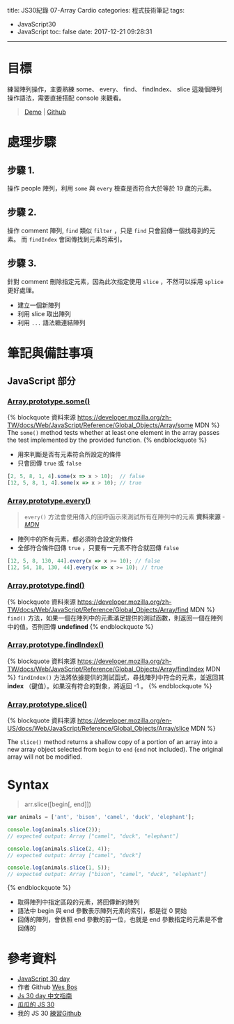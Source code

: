 title: JS30紀錄 07-Array Cardio
categories: 程式技術筆記
tags:
  - JavaScript30
  - JavaScript
toc: false
date: 2017-12-21 09:28:31
---

# 目標

練習陣列操作，主要熟練 some、 every、 find、 findIndex、 slice 這幾個陣列操作語法，需要直接搭配 console 來觀看。
<!--more-->

> [Demo](https://shunnien.github.io/JavaScript30day/day_07/) | [Github](https://github.com/shunnien/JavaScript30day)

# 處理步驟

## 步驟 1.

操作 people 陣列，利用 `some` 與 `every` 檢查是否符合大於等於 19 歲的元素。

## 步驟 2.

操作 comment 陣列, `find` 類似 `filter` ，只是 `find` 只會回傳一個找尋到的元素。
而 `findIndex` 會回傳找到元素的索引。

## 步驟 3.

針對 comment 刪除指定元素，因為此次指定使用 `slice` ，不然可以採用 `splice` 更好處理。
- 建立一個新陣列
- 利用 slice 取出陣列
- 利用 `...` 語法糖連結陣列

# 筆記與備註事項

## JavaScript 部分

### [Array.prototype.some()][1]

{% blockquote 資料來源 https://developer.mozilla.org/zh-TW/docs/Web/JavaScript/Reference/Global_Objects/Array/some MDN %}
The `some()` method tests whether at least one element in the array passes the test implemented by the provided function.
{% endblockquote %}

- 用來判斷是否有元素符合所設定的條件
- 只會回傳 `true` 或 `false`

``` js
[2, 5, 8, 1, 4].some(x => x > 10);  // false
[12, 5, 8, 1, 4].some(x => x > 10); // true
```

### [Array.prototype.every()][2]

> `every()` 方法會使用傳入的回呼函示來測試所有在陣列中的元素
> **資料來源** - [*MDN*][2]

- 陣列中的所有元素，都必須符合設定的條件
- 全部符合條件回傳 `true` ，只要有一元素不符合就回傳 `false` 

``` js
[12, 5, 8, 130, 44].every(x => x >= 10); // false
[12, 54, 18, 130, 44].every(x => x >= 10); // true
```

### [Array.prototype.find()][3]

{% blockquote 資料來源 https://developer.mozilla.org/zh-TW/docs/Web/JavaScript/Reference/Global_Objects/Array/find MDN %}
`find()` 方法，如果一個在陣列中的元素滿足提供的測試函數，則返回一個在陣列中的值。否則回傳 **undefined**
{% endblockquote %}

### [Array.prototype.findIndex()][4]

{% blockquote 資料來源 https://developer.mozilla.org/zh-TW/docs/Web/JavaScript/Reference/Global_Objects/Array/findIndex MDN %}
`findIndex()` 方法將依據提供的測試函式，尋找陣列中符合的元素，並返回其 **index** （鍵值）。如果沒有符合的對象，將返回 -1 。
{% endblockquote %}

### [Array.prototype.slice()][5]

{% blockquote 資料來源 https://developer.mozilla.org/en-US/docs/Web/JavaScript/Reference/Global_Objects/Array/slice MDN %}

The `slice()` method returns a shallow copy of a portion of an array into a new array object selected from `begin` to `end` (`end` not included). The original array will not be modified.

# Syntax

> arr.slice([begin[, end]])

``` javascript
var animals = ['ant', 'bison', 'camel', 'duck', 'elephant'];

console.log(animals.slice(2));
// expected output: Array ["camel", "duck", "elephant"]

console.log(animals.slice(2, 4));
// expected output: Array ["camel", "duck"]

console.log(animals.slice(1, 5));
// expected output: Array ["bison", "camel", "duck", "elephant"]
```

{% endblockquote %}

- 取得陣列中指定區段的元素，將回傳新的陣列
- 語法中 begin 與 end 參數表示陣列元素的索引，都是從 0 開始
- 回傳的陣列，會依照 end 參數的前一位，也就是 end 參數指定的元素是不會回傳的

# 參考資料
- [JavaScript 30 day](https://javascript30.com/)
- 作者 Github [Wes Bos](https://github.com/wesbos)
- [Js 30 day 中文指南](https://github.com/soyaine/JavaScript30)
- [瓜瓜的 JS 30](https://github.com/guahsu/JavaScript30)
- 我的 JS 30 [練習Github](https://github.com/shunnien/JavaScript30day)

[1]: https://developer.mozilla.org/zh-TW/docs/Web/JavaScript/Reference/Global_Objects/Array/some
[2]: https://developer.mozilla.org/zh-TW/docs/Web/JavaScript/Reference/Global_Objects/Array/every
[3]: https://developer.mozilla.org/zh-TW/docs/Web/JavaScript/Reference/Global_Objects/Array/find
[4]: https://developer.mozilla.org/zh-TW/docs/Web/JavaScript/Reference/Global_Objects/Array/findIndex
[5]: https://developer.mozilla.org/en-US/docs/Web/JavaScript/Reference/Global_Objects/Array/slice
